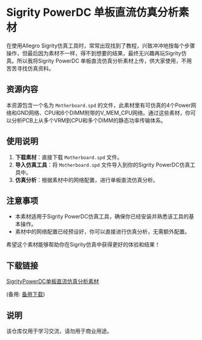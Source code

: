 # Sigrity PowerDC 单板直流仿真分析素材

在使用Allegro Sigrity仿真工具时，常常出现找到了教程，兴致冲冲地按每个步骤操作，但最后因为素材不一样，得不到想要的结果，最终无兴趣再玩Sigrity仿真。所以我将Sigrity PowerDC 单板直流仿真分析素材上传，供大家使用，不用苦苦寻找仿真资料。

## 资源内容

本资源包含一个名为 `Motherboard.spd` 的文件，此素材里有可仿真的4个Power网络和GND网络、CPU和6个DIMM附带的V_MEM_CPU网络。通过这些素材，你可以分析PCB上从多个VRM到CPU和多个DIMM的静态功率传输体系。

## 使用说明

1. **下载素材**：直接下载 `Motherboard.spd` 文件。
2. **导入仿真工具**：将 `Motherboard.spd` 文件导入到你的Sigrity PowerDC仿真工具中。
3. **仿真分析**：根据素材中的网络配置，进行单板直流仿真分析。

## 注意事项

- 本素材适用于Sigrity PowerDC仿真工具，确保你已经安装并熟悉该工具的基本操作。
- 素材中的网络配置已经预设好，你可以直接进行仿真分析，无需额外配置。

希望这个素材能够帮助你在Sigrity仿真中获得更好的体验和结果！

## 下载链接
[SigrityPowerDC单板直流仿真分析素材](https://pan.quark.cn/s/ce89cdcb2eda) 

(备用: [备用下载](https://pan.baidu.com/s/1GfSfwX-L_XW4mchxYy2ysQ?pwd=1234))

## 说明

该仓库仅用于学习交流，请勿用于商业用途。
